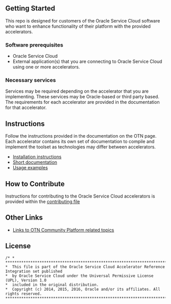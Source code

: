 ## Getting Started

This repo is designed for customers of the Oracle Service Cloud software who want to enhance functionality of their platform with the provided accelerators.

### Software prerequisites

* Oracle Service Cloud
* External application(s) that you are connecting to Oracle Service Cloud using one or more accelerators.

### Necessary services

Services may be required depending on the accelerator that you are implementing. These services may be Oracle-based or third party based.  The requirements for each accelerator are provided in the documentation for that accelerator. 

## Instructions

Follow the instructions provided in the documentation on the OTN page. Each accelerator contains its own set of documentation to compile and implement the toolset as technologies may differ between accelerators. 

* [Installation instructions](http://www.oracle.com/technetwork/indexes/samplecode/accelerator-osvc-2525361.html)
* [Short documentation](http://www.oracle.com/technetwork/indexes/samplecode/accelerator-osvc-2525361.html)
* [Usage examples](http://www.oracle.com/technetwork/indexes/samplecode/accelerator-osvc-2525361.html)

## How to Contribute

Instructions for contributing to the Oracle Service Cloud accelerators is provided within the [contributing file](https://github.com/oracle/Accelerators/CONTRIBUTING.md)

## Other Links

- [Links to OTN Community Platform related topics](http://communities.rightnow.com/search?find=accelerators&daysBack=365&type=)

## License


    /* * *******************************************************************************************
    *  This file is part of the Oracle Service Cloud Accelerator Reference Integration set published
    *  by Oracle Service Cloud under the Universal Permissive License (UPL), Version 1.0
    *  included in the original distribution.
    *  Copyright (c) 2014, 2015, 2016, Oracle and/or its affiliates. All rights reserved.
    ***********************************************************************************************/
    
 ##
